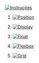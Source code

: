 [![Instruções](https://img.shields.io/badge/Back-red?style=for-the-badge)](../../Implementação_de_HTML_CSS_JavaScript.md)

1. [![Position](https://img.shields.io/badge/Position-blue?style=for-the-badge)](Position.md)

2. [![Display](https://img.shields.io/badge/Display-green?style=for-the-badge)](Display.md)

3. [![Float](https://img.shields.io/badge/Float-yellow?style=for-the-badge)](Float.md)

4. [![Flexbox](https://img.shields.io/badge/Flexbox-purple?style=for-the-badge)](Flexbox.md)

5. [![Grid](https://img.shields.io/badge/Grid-orange?style=for-the-badge)](Grid.md)
